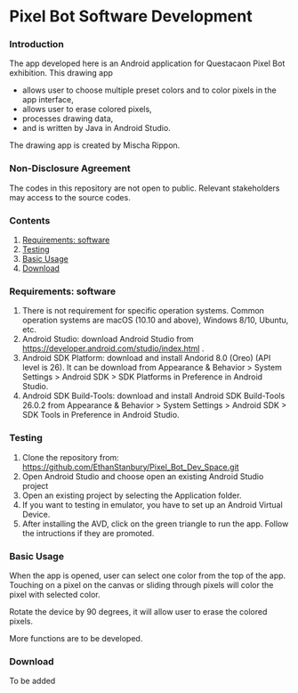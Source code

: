 # Pixel Bot Software Development

### Introduction
The app developed here is an Android application for Questacaon Pixel Bot exhibition. This drawing app 

* allows user to choose multiple preset colors and to color pixels in the app interface,
* allows user to erase colored pixels,
* processes drawing data,
* and is written by Java in Android Studio.

The drawing app is created by Mischa Rippon.

### Non-Disclosure Agreement
The codes in this repository are not open to public. Relevant stakeholders may access to the source codes.

### Contents
1. [Requirements: software](#requirements-software)
2. [Testing](#testing)
3. [Basic Usage](#basic-usage)
4. [Download](#download)

### Requirements: software <a name="requirements-software"></a>
1. There is not requirement for specific operation systems. Common operation systems are macOS (10.10 and above), Windows 8/10, Ubuntu, etc.
2. Android Studio: download Android Studio from https://developer.android.com/studio/index.html .
3. Android SDK Platform: download and install Andorid 8.0 (Oreo) (API level is 26). It can be download from Appearance & Behavior > System Settings > Android SDK > SDK Platforms in Preference in Android Studio.
4. Android SDK Build-Tools: download and install Android SDK Build-Tools 26.0.2 from Appearance & Behavior > System Settings > Android SDK > SDK Tools in Preference in Android Studio.

### Testing <a name="testing"></a>
1. Clone the repository from: https://github.com/EthanStanbury/Pixel_Bot_Dev_Space.git
2. Open Android Studio and choose open an existing Android Studio project
3. Open an existing project by selecting the Application folder.
4. If you want to testing in emulator, you have to set up an Android Virtual Device.
5. After installing the AVD, click on the green triangle to run the app. Follow the intructions if they are promoted.

### Basic Usage <a name="basic-usage"></a>
When the app is opened, user can select one color from the top of the app. Touching on a pixel on the canvas or sliding through pixels will color the pixel with selected color. 

Rotate the device by 90 degrees, it will allow user to erase the colored pixels.

More functions are to be developed.

### Download <a name="download"></a>
To be added
